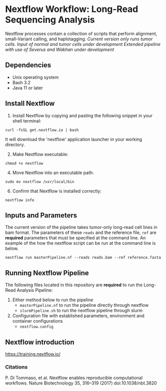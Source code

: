 # Nextflow Workflow: Long-Read Sequencing Analysis
Nextflow processes contain a collection of scripts that perform alignment, small-Variant calling, and haplotagging.
*Current version only runs tumor cells. Input of normal and tumor cells under development*
*Extended pipeline with use of Severus and Wakhan under development*


## Dependencies
- Unix operating system
- Bash 3.2
- Java 11 or later


## Install Nextflow
1. Install Nextflow by copying and pasting the following snippet in your shell terminal: 

```
curl -fsSL get.nextflow.io | bash
```

It will download the 'nextflow' application launcher in your working directory.


2. Make Nextflow executable:

```
chmod +x nextflow
```  

4. Move Nextflow into an executable path:

```
sudo mv nextflow /usr/local/bin
```  
  
6. Confirm that Nextflow is installed correctly:

```
nextflow info 
```

## Inputs and Parameters
The current version of the pipeline takes tumor-only long-read cell lines in bam format. The parameters of these `reads` and the reference file, `ref` are **required** parameters that must be specified at the command line. An example of the how the nextflow script can be run at the command line is below. 

```
nextflow run masterPipeline.nf --reads reads.bam --ref reference.fasta

```

## Running Nextflow Pipeline
The following files located in this repository are **required** to run the Long-Read Analysis Pipeline: 
1. Either method below to run the pipeline
    - `masterPipeline.nf` to run the pipeline directly through nextflow
    - `slurmPipeline.sh` to run the nextflow pipeline through slurm
2. Configuration file with established parameters, environment and container configurations
   - `nextflow.config` 

## Nextflow introduction
https://training.nextflow.io/

### Citations
P. Di Tommaso, et al. Nextflow enables reproducible computational workflows. Nature Biotechnology 35, 316–319 (2017) doi:10.1038/nbt.3820

